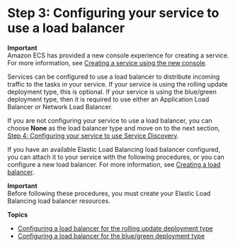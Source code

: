 # Step 3: Configuring your service to use a load balancer<a name="service-create-loadbalancer"></a>

**Important**  
Amazon ECS has provided a new console experience for creating a service\. For more information, see [Creating a service using the new console](create-service-console-v2.md)\.

Services can be configured to use a load balancer to distribute incoming traffic to the tasks in your service\. If your service is using the rolling update deployment type, this is optional\. If your service is using the blue/green deployment type, then it is required to use either an Application Load Balancer or Network Load Balancer\.

If you are not configuring your service to use a load balancer, you can choose **None** as the load balancer type and move on to the next section, [Step 4: Configuring your service to use Service Discovery](service-configure-servicediscovery.md)\.

If you have an available Elastic Load Balancing load balancer configured, you can attach it to your service with the following procedures, or you can configure a new load balancer\. For more information, see [Creating a load balancer](create-load-balancer.md)\.

**Important**  
Before following these procedures, you must create your Elastic Load Balancing load balancer resources\.

**Topics**
+ [Configuring a load balancer for the rolling update deployment type](service-create-loadbalancer-rolling.md)
+ [Configuring a load balancer for the blue/green deployment type](service-create-loadbalancer-bluegreen.md)